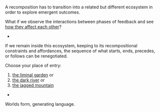 A recomposition has to transition into a related but different ecosystem in order to explore emergent outcomes.

What if we observe the interactions between phases of feedback and see [how they affect each other](https://github.com/operatorjen/mcsv/)?


-


If we remain inside this ecosystem, keeping to its recompositional constraints and affordances, the sequence of what starts, ends, precedes, or follows can be renegotiated.

Choose your place of entry:

1. [the liminal garden](https://github.com/operatorjen/systems.as.games/blob/main/003.md) or
2. [the dark river](https://github.com/operatorjen/systems.as.games/blob/main/005.md) or
3. [the jagged mountain](https://github.com/operatorjen/systems.as.games/blob/main/001.md)


-


Worlds form, generating language.